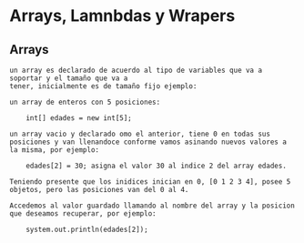 # Arrays, Lamnbdas y Wrapers

## Arrays

    un array es declarado de acuerdo al tipo de variables que va a soportar y el tamaño que va a
    tener, inicialmente es de tamaño fijo ejemplo:

    un array de enteros con 5 posiciones:

        int[] edades = new int[5];

    un array vacio y declarado omo el anterior, tiene 0 en todas sus posiciones y van llenandoce conforme vamos asinando nuevos valores a la misma, por ejemplo:

        edades[2] = 30; asigna el valor 30 al indice 2 del array edades.
    
    Teniendo presente que los inidices inician en 0, [0 1 2 3 4], posee 5 objetos, pero las posiciones van del 0 al 4.

    Accedemos al valor guardado llamando al nombre del array y la posicion que deseamos recuperar, por ejemplo:

        system.out.println(edades[2]);
